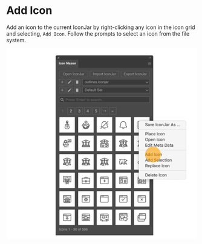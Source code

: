 # Add Icon

Add an icon to the current IconJar by right-clicking any icon in the icon grid and selecting, `Add Icon`. Follow the prompts to select an icon from the file system.

![Add Icon](./images/add-icon.png#half-size)
